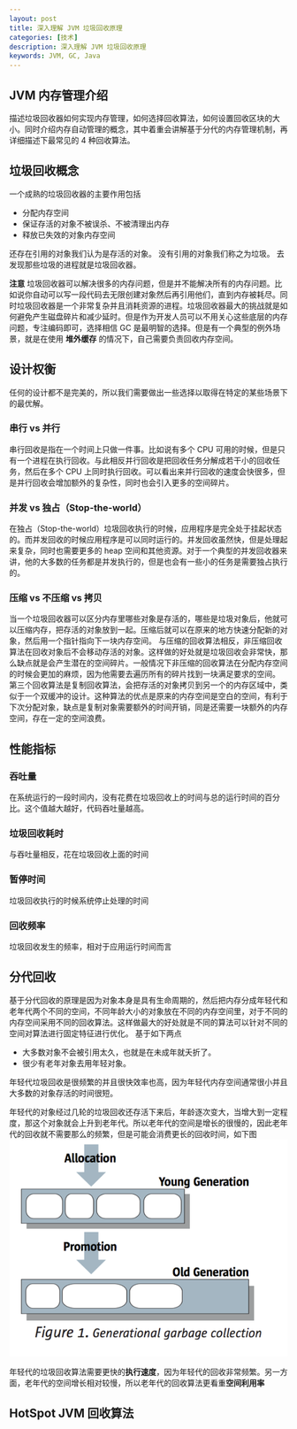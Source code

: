 ```yaml
---
layout: post
title: 深入理解 JVM 垃圾回收原理
categories: [技术]
description: 深入理解 JVM 垃圾回收原理
keywords: JVM, GC, Java
---
```


## JVM 内存管理介绍
描述垃圾回收器如何实现内存管理，如何选择回收算法，如何设置回收区块的大小。同时介绍内存自动管理的概念，其中着重会讲解基于分代的内存管理机制，再详细描述下最常见的 4 种回收算法。

## 垃圾回收概念
一个成熟的垃圾回收器的主要作用包括

* 分配内存空间
* 保证存活的对象不被误杀、不被清理出内存
* 释放已失效的对象内存空间

还存在引用的对象我们认为是存活的对象。
没有引用的对象我们称之为垃圾。
去发现那些垃圾的进程就是垃圾回收器。

**注意**
垃圾回收器可以解决很多的内存问题，但是并不能解决所有的内存问题。比如说你自动可以写一段代码去无限创建对象然后再引用他们，直到内存被耗尽。同时垃圾回收器是一个非常复杂并且消耗资源的进程。垃圾回收器最大的挑战就是如何避免产生磁盘碎片和减少延时。但是作为开发人员可以不用关心这些底层的内存问题，专注编码即可，选择相信 GC 是最明智的选择。但是有一个典型的例外场景，就是在使用 **堆外缓存** 的情况下，自己需要负责回收内存空间。

## 设计权衡
任何的设计都不是完美的，所以我们需要做出一些选择以取得在特定的某些场景下的最优解。

### 串行 vs 并行
串行回收是指在一个时间上只做一件事。比如说有多个 CPU 可用的时候，但是只有一个进程在执行回收。与此相反并行回收是把回收任务分解成若干小的回收任务，然后在多个 CPU 上同时执行回收。可以看出来并行回收的速度会快很多，但是并行回收会增加额外的复杂性，同时也会引入更多的空间碎片。

### 并发 vs 独占（Stop-the-world）
在独占（Stop-the-world）垃圾回收执行的时候，应用程序是完全处于挂起状态的。而并发回收的时候应用程序是可以同时运行的。并发回收虽然快，但是处理起来复杂，同时也需要更多的 heap 空间和其他资源。对于一个典型的并发回收器来讲，他的大多数的任务都是并发执行的，但是也会有一些小的任务是需要独占执行的。

### 压缩 vs 不压缩 vs 拷贝
当一个垃圾回收器可以区分内存里哪些对象是存活的，哪些是垃圾对象后，他就可以压缩内存，把存活的对象放到一起。压缩后就可以在原来的地方快速分配新的对象，然后用一个指针指向下一块内存空间。
与压缩的回收算法相反，非压缩回收算法在回收对象后不会移动存活的对象。这样做的好处就是垃圾回收会非常快，那么缺点就是会产生潜在的空间碎片。一般情况下非压缩的回收算法在分配内存空间的时候会更加的麻烦，因为他需要去遍历所有的碎片找到一块满足要求的空间。
第三个回收算法是复制回收算法，会把存活的对象拷贝到另一个的内存区域中，类似于一个双缓冲的设计。这种算法的优点是原来的内存空间是空白的空间，有利于下次分配对象，缺点是复制对象需要额外的时间开销，同是还需要一块额外的内存空间，存在一定的空间浪费。

## 性能指标
### 吞吐量
在系统运行的一段时间内，没有花费在垃圾回收上的时间与总的运行时间的百分比。这个值越大越好，代码吞吐量越高。

### 垃圾回收耗时
与吞吐量相反，花在垃圾回收上面的时间

### 暂停时间
垃圾回收执行的时候系统停止处理的时间

### 回收频率
垃圾回收发生的频率，相对于应用运行时间而言

## 分代回收
基于分代回收的原理是因为对象本身是具有生命周期的，然后把内存分成年轻代和老年代两个不同的空间，不同年龄大小的对象放在不同的内存空间里，对于不同的内存空间采用不同的回收算法。这样做最大的好处就是不同的算法可以针对不同的空间对算法进行固定特征进行优化。
基于如下两点

* 大多数对象不会被引用太久，也就是在未成年就夭折了。
* 很少有老年对象去用年轻对象。

年轻代垃圾回收是很频繁的并且很快效率也高，因为年轻代内存空间通常很小并且大多数的对象存活的时间很短。

年轻代的对象经过几轮的垃圾回收还存活下来后，年龄逐次变大，当增大到一定程度，那这个对象就会上升到老年代。所以老年代的空间是增长的很慢的，因此老年代的回收就不需要那么的频繁，但是可能会消费更长的回收时间，如下图
![gen_collect.png](/imgs/gen_collect.png)

年轻代的垃圾回收算法需要更快的**执行速度**，因为年轻代的回收非常频繁。另一方面，老年代的空间增长相对较慢，所以老年代的回收算法更看重**空间利用率**

## HotSpot JVM 回收算法



